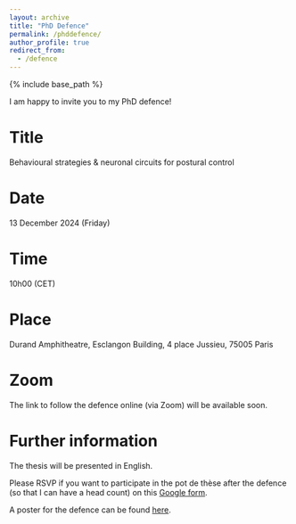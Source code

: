 ```yaml
---
layout: archive
title: "PhD Defence"
permalink: /phddefence/
author_profile: true
redirect_from:
  - /defence
---
```

{% include base_path %}

I am happy to invite you to my PhD defence!

Title
======
Behavioural strategies & neuronal circuits for postural control

Date
======
13 December 2024 (Friday)

Time
======
10h00 (CET)

Place
======
Durand Amphitheatre,
Esclangon Building,
4 place Jussieu, 
75005 Paris
  
Zoom
======
The link to follow the defence online (via Zoom) will be available soon.

Further information
======
The thesis will be presented in English.

Please RSVP if you want to participate in the pot de thèse after the defence (so that I can have a head count) on this [Google form](https://forms.gle/rm4JL9U9wAYY81bK7).

A poster for the defence can be found [here](http://sharbatc.github.io/files/sharbatdefenceposter.pdf).

